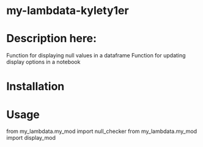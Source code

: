 # my-lambdata-kylety1er   


# Description here:

Function for displaying null values in a dataframe 
Function for updating display options in a notebook

# Installation


# Usage

from my_lambdata.my_mod import null_checker
from my_lambdata.my_mod import display_mod

